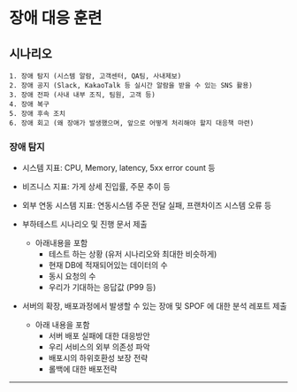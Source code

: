 # 장애 대응 훈련
## 시나리오
```
1. 장애 탐지 (시스템 알람, 고객센터, QA팀, 사내제보)
2. 장애 공지 (Slack, KakaoTalk 등 실시간 알람을 받을 수 있는 SNS 활용)
3. 장애 전파 (사내 내부 조직, 팀원, 고객 등)
4. 장애 복구
5. 장애 후속 조치
6. 장애 회고 (왜 장애가 발생했으며, 앞으로 어떻게 처리해야 할지 대응책 마련)
```
### 장애 탐지
- 시스템 지표: CPU, Memory, latency, 5xx error count 등
- 비즈니스 지표: 가게 상세 진입률, 주문 추이 등
- 외부 연동 시스템 지표: 연동시스템 주문 전달 실패, 프랜차이즈 시스템 오류 등


- 부하테스트 시나리오 및 진행 문서 제출
    - 아래내용을 포함
        - 테스트 하는 상황 (유저 시나리오와 최대한 비슷하게)
        - 현재 DB에 적재되어있는 데이터의 수
        - 동시 요청의 수
        - 우리가 기대하는 응답값 (P99 등)
- 서버의 확장, 배포과정에서 발생할 수 있는 장애 및 SPOF 에 대한 분석 레포트 제출
    - 아래 내용을 포함
        - 서버 배포 실패에 대한 대응방안
        - 우리 서비스의 외부 의존성 파악
        - 배포시의 하위호환성 보장 전략
        - 롤백에 대한 배포전략
---
